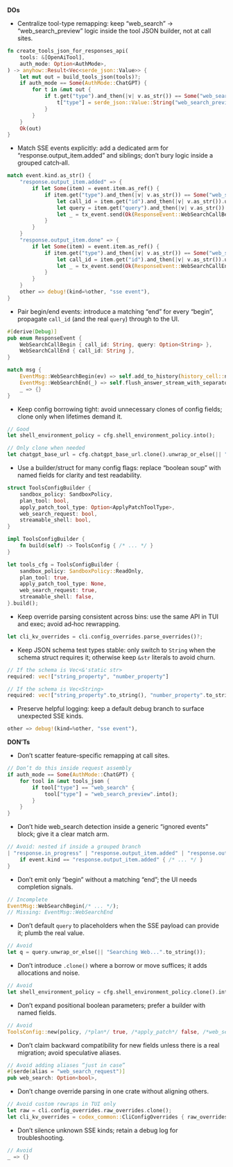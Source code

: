 **DOs**
- Centralize tool-type remapping: keep “web_search” → “web_search_preview” logic inside the tool JSON builder, not at call sites.
```rust
fn create_tools_json_for_responses_api(
    tools: &[OpenAiTool],
    auth_mode: Option<AuthMode>,
) -> anyhow::Result<Vec<serde_json::Value>> {
    let mut out = build_tools_json(tools)?;
    if auth_mode == Some(AuthMode::ChatGPT) {
        for t in &mut out {
            if t.get("type").and_then(|v| v.as_str()) == Some("web_search") {
                t["type"] = serde_json::Value::String("web_search_preview".to_string());
            }
        }
    }
    Ok(out)
}
```

- Match SSE events explicitly: add a dedicated arm for “response.output_item.added” and siblings; don’t bury logic inside a grouped catch‑all.
```rust
match event.kind.as_str() {
    "response.output_item.added" => {
        if let Some(item) = event.item.as_ref() {
            if item.get("type").and_then(|v| v.as_str()) == Some("web_search_call") {
                let call_id = item.get("id").and_then(|v| v.as_str()).unwrap_or("").to_string();
                let query = item.get("query").and_then(|v| v.as_str()).map(|s| s.to_string());
                let _ = tx_event.send(Ok(ResponseEvent::WebSearchCallBegin { call_id, query })).await;
            }
        }
    }
    "response.output_item.done" => {
        if let Some(item) = event.item.as_ref() {
            if item.get("type").and_then(|v| v.as_str()) == Some("web_search_call") {
                let call_id = item.get("id").and_then(|v| v.as_str()).unwrap_or("").to_string();
                let _ = tx_event.send(Ok(ResponseEvent::WebSearchCallEnd { call_id })).await;
            }
        }
    }
    other => debug!(kind=%other, "sse event"),
}
```

- Pair begin/end events: introduce a matching “end” for every “begin”, propagate `call_id` (and the real `query`) through to the UI.
```rust
#[derive(Debug)]
pub enum ResponseEvent {
    WebSearchCallBegin { call_id: String, query: Option<String> },
    WebSearchCallEnd { call_id: String },
}
```
```rust
match msg {
    EventMsg::WebSearchBegin(ev) => self.add_to_history(history_cell::new_web_search_call(ev.query)),
    EventMsg::WebSearchEnd(_) => self.flush_answer_stream_with_separator(),
    _ => {}
}
```

- Keep config borrowing tight: avoid unnecessary clones of config fields; clone only when lifetimes demand it.
```rust
// Good
let shell_environment_policy = cfg.shell_environment_policy.into();

// Only clone when needed
let chatgpt_base_url = cfg.chatgpt_base_url.clone().unwrap_or_else(|| "...".to_string());
```

- Use a builder/struct for many config flags: replace “boolean soup” with named fields for clarity and test readability.
```rust
struct ToolsConfigBuilder {
    sandbox_policy: SandboxPolicy,
    plan_tool: bool,
    apply_patch_tool_type: Option<ApplyPatchToolType>,
    web_search_request: bool,
    streamable_shell: bool,
}

impl ToolsConfigBuilder {
    fn build(self) -> ToolsConfig { /* ... */ }
}

let tools_cfg = ToolsConfigBuilder {
    sandbox_policy: SandboxPolicy::ReadOnly,
    plan_tool: true,
    apply_patch_tool_type: None,
    web_search_request: true,
    streamable_shell: false,
}.build();
```

- Keep override parsing consistent across bins: use the same API in TUI and exec; avoid ad‑hoc rewrapping.
```rust
let cli_kv_overrides = cli.config_overrides.parse_overrides()?;
```

- Keep JSON schema test types stable: only switch to `String` when the schema struct requires it; otherwise keep `&str` literals to avoid churn.
```rust
// If the schema is Vec<&'static str>
required: vec!["string_property", "number_property"]

// If the schema is Vec<String>
required: vec!["string_property".to_string(), "number_property".to_string()]
```

- Preserve helpful logging: keep a default debug branch to surface unexpected SSE kinds.
```rust
other => debug!(kind=%other, "sse event"),
```

**DON’Ts**
- Don’t scatter feature-specific remapping at call sites.
```rust
// Don’t do this inside request assembly
if auth_mode == Some(AuthMode::ChatGPT) {
    for tool in &mut tools_json {
        if tool["type"] == "web_search" {
            tool["type"] = "web_search_preview".into();
        }
    }
}
```

- Don’t hide web_search detection inside a generic “ignored events” block; give it a clear match arm.
```rust
// Avoid: nested if inside a grouped branch
| "response.in_progress" | "response.output_item.added" | "response.output_text.done" => {
    if event.kind == "response.output_item.added" { /* ... */ }
}
```

- Don’t emit only “begin” without a matching “end”; the UI needs completion signals.
```rust
// Incomplete
EventMsg::WebSearchBegin(/* ... */);
// Missing: EventMsg::WebSearchEnd
```

- Don’t default `query` to placeholders when the SSE payload can provide it; plumb the real value.
```rust
// Avoid
let q = query.unwrap_or_else(|| "Searching Web...".to_string());
```

- Don’t introduce `.clone()` where a borrow or move suffices; it adds allocations and noise.
```rust
// Avoid
let shell_environment_policy = cfg.shell_environment_policy.clone().into();
```

- Don’t expand positional boolean parameters; prefer a builder with named fields.
```rust
// Avoid
ToolsConfig::new(policy, /*plan*/ true, /*apply_patch*/ false, /*web_search*/ true, /*stream*/ false);
```

- Don’t claim backward compatibility for new fields unless there is a real migration; avoid speculative aliases.
```rust
// Avoid adding aliases “just in case”
#[serde(alias = "web_search_request")]
pub web_search: Option<bool>,
```

- Don’t change override parsing in one crate without aligning others.
```rust
// Avoid custom rewraps in TUI only
let raw = cli.config_overrides.raw_overrides.clone();
let cli_kv_overrides = codex_common::CliConfigOverrides { raw_overrides: raw }.parse_overrides()?;
```

- Don’t silence unknown SSE kinds; retain a debug log for troubleshooting.
```rust
// Avoid
_ => {}
```